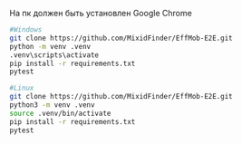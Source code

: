 На пк должен быть установлен Google Chrome

```bash
#Windows
git clone https://github.com/MixidFinder/EffMob-E2E.git
python -m venv .venv
.venv\scripts\activate
pip install -r requirements.txt
pytest

#Linux
git clone https://github.com/MixidFinder/EffMob-E2E.git
python3 -m venv .venv
source .venv/bin/activate
pip install -r requirements.txt
pytest
```
